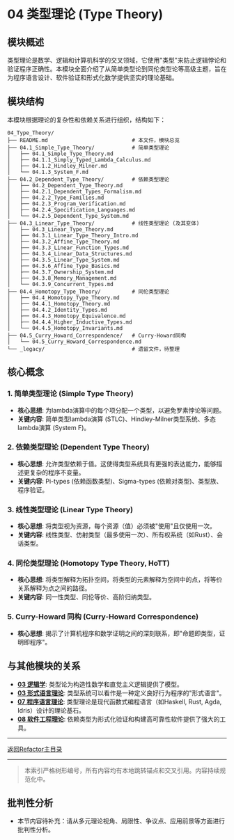 # 04 类型理论 (Type Theory)

## 模块概述

类型理论是数学、逻辑和计算机科学的交叉领域，它使用"类型"来防止逻辑悖论和验证程序正确性。本模块全面介绍了从简单类型论到同伦类型论等高级主题，旨在为程序语言设计、软件验证和形式化数学提供坚实的理论基础。

## 模块结构

本模块根据理论的复杂性和依赖关系进行组织，结构如下：

```text
04_Type_Theory/
├── README.md                           # 本文件，模块总览
├── 04.1_Simple_Type_Theory/            # 简单类型理论
│   ├── 04.1_Simple_Type_Theory.md
│   ├── 04.1.1_Simply_Typed_Lambda_Calculus.md
│   ├── 04.1.2_Hindley_Milner.md
│   └── 04.1.3_System_F.md
├── 04.2_Dependent_Type_Theory/         # 依赖类型理论
│   ├── 04.2_Dependent_Type_Theory.md
│   ├── 04.2.1_Dependent_Types_Formalism.md
│   ├── 04.2.2_Type_Families.md
│   ├── 04.2.3_Program_Verification.md
│   ├── 04.2.4_Specification_Languages.md
│   └── 04.2.5_Dependent_Type_System.md
├── 04.3_Linear_Type_Theory/            # 线性类型理论 (及其变体)
│   ├── 04.3_Linear_Type_Theory.md
│   ├── 04.3.1_Linear_Type_Theory_Intro.md
│   ├── 04.3.2_Affine_Type_Theory.md
│   ├── 04.3.3_Linear_Function_Types.md
│   ├── 04.3.4_Linear_Data_Structures.md
│   ├── 04.3.5_Linear_Type_System.md
│   ├── 04.3.6_Affine_Type_Basics.md
│   ├── 04.3.7_Ownership_System.md
│   ├── 04.3.8_Memory_Management.md
│   └── 04.3.9_Concurrent_Types.md
├── 04.4_Homotopy_Type_Theory/          # 同伦类型理论
│   ├── 04.4_Homotopy_Type_Theory.md
│   ├── 04.4.1_Homotopy_Theory.md
│   ├── 04.4.2_Identity_Types.md
│   ├── 04.4.3_Homotopy_Equivalence.md
│   ├── 04.4.4_Higher_Inductive_Types.md
│   └── 04.4.5_Homotopy_Invariants.md
├── 04.5_Curry_Howard_Correspondence/   # Curry-Howard同构
│   └── 04.5_Curry_Howard_Correspondence.md
└── _legacy/                            # 遗留文件，待整理
```

## 核心概念

### 1. **简单类型理论 (Simple Type Theory)**

- **核心思想**: 为lambda演算中的每个项分配一个类型，以避免罗素悖论等问题。
- **关键内容**: 简单类型lambda演算 (STLC)、Hindley-Milner类型系统、多态lambda演算 (System F)。

### 2. **依赖类型理论 (Dependent Type Theory)**

- **核心思想**: 允许类型依赖于值。这使得类型系统具有更强的表达能力，能够描述更复杂的程序不变量。
- **关键内容**: Pi-types (依赖函数类型)、Sigma-types (依赖对类型)、类型族、程序验证。

### 3. **线性类型理论 (Linear Type Theory)**

- **核心思想**: 将类型视为资源，每个资源（值）必须被"使用"且仅使用一次。
- **关键内容**: 线性类型、仿射类型（最多使用一次）、所有权系统（如Rust）、会话类型。

### 4. **同伦类型理论 (Homotopy Type Theory, HoTT)**

- **核心思想**: 将类型解释为拓扑空间，将类型的元素解释为空间中的点，将等价关系解释为点之间的路径。
- **关键内容**: 同一性类型、同伦等价、高阶归纳类型。

### 5. **Curry-Howard 同构 (Curry-Howard Correspondence)**

- **核心思想**: 揭示了计算机程序和数学证明之间的深刻联系，即"命题即类型，证明即程序"。

## 与其他模块的关系

- **[03 逻辑学](.../03_Logic_Theory/README.md)**: 类型论为构造性数学和直觉主义逻辑提供了模型。
- **[03 形式语言理论](../03_Formal_Language_Theory/README.md)**: 类型系统可以看作是一种定义良好行为程序的"形式语言"。
- **[07 程序语言理论](../07_Programming_Language_Theory/README.md)**: 类型理论是现代函数式编程语言（如Haskell, Rust, Agda, Idris）设计的理论基石。
- **[08 软件工程理论](../08_Software_Engineering_Theory/README.md)**: 依赖类型为形式化验证和构建高可靠性软件提供了强大的工具。

---

[返回Refactor主目录](README.md)

---

> 本索引严格树形编号，所有内容均有本地跳转锚点和交叉引用。内容持续规范化中。

## 批判性分析

- 本节内容待补充：请从多元理论视角、局限性、争议点、应用前景等方面进行批判性分析。
